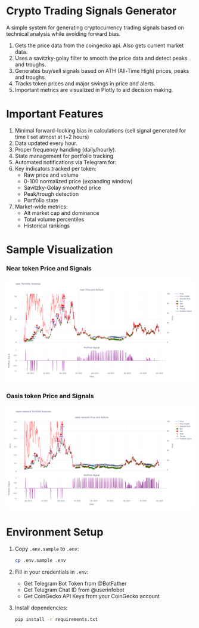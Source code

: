 # Crypto Trading Signals Generator

A simple system for generating cryptocurrency trading signals based on technical analysis while avoiding forward bias.

1. Gets the price data from the coingecko api. Also gets current market data.
2. Uses a savitzky-golay filter to smooth the price data and detect peaks and troughs.
4. Generates buy/sell signals based on ATH (All-Time High) prices, peaks and troughs.
5. Tracks token prices and major swings in price and alerts.
6. Important metrics are visualized in Plotly to aid decision making.

# Important Features

1. Minimal forward-looking bias in calculations (sell signal generated for time t set atmost at t+2 hours)
2. Data updated every hour.
3. Proper frequency handling (daily/hourly).
4. State management for portfolio tracking
5. Automated notifications via Telegram for:
6. Key indicators tracked per token:
   - Raw price and volume
   - 0-100 normalized price (expanding window)
   - Savitzky-Golay smoothed price
   - Peak/trough detection
   - Portfolio state
7. Market-wide metrics:
   - Alt market cap and dominance
   - Total volume percentiles
   - Historical rankings



# Sample Visualization

### Near token Price and Signals

![Near Price and Signals](./sample_images/near_token_sample.png)

### Oasis token Price and Signals

![Oasis Price and Signals](sample_images/oasis_token_sample.png)

# Environment Setup

1. Copy `.env.sample` to `.env`:
   ```bash
   cp .env.sample .env
   ```

2. Fill in your credentials in `.env`:
   - Get Telegram Bot Token from @BotFather
   - Get Telegram Chat ID from @userinfobot
   - Get CoinGecko API Keys from your CoinGecko account

3. Install dependencies:
   ```bash
   pip install -r requirements.txt
   ```
